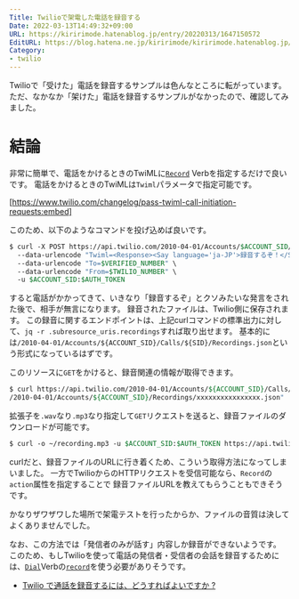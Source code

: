 ```yaml
---
Title: Twilioで架電した電話を録音する
Date: 2022-03-13T14:49:32+09:00
URL: https://kiririmode.hatenablog.jp/entry/20220313/1647150572
EditURL: https://blog.hatena.ne.jp/kiririmode/kiririmode.hatenablog.jp/atom/entry/13574176438072473583
Category:
- twilio
---
```


Twilioで「受けた」電話を録音するサンプルは色んなところに転がっています。
ただ、なかなか「架けた」電話を録音するサンプルがなかったので、確認してみました。

# 結論

非常に簡単で、電話をかけるときのTwiMLに[`Record`](https://jp.twilio.com/docs/voice/twiml/record) Verbを指定するだけで良いです。
電話をかけるときのTwiMLは`Twiml`パラメータで指定可能です。

[https://www.twilio.com/changelog/pass-twiml-call-initiation-requests:embed]

このため、以下のようなコマンドを投げ込めば良いです。

```tcsh
$ curl -X POST https://api.twilio.com/2010-04-01/Accounts/$ACCOUNT_SID/Calls.json \
  --data-urlencode "Twiml=<Response><Say language='ja-JP'>録音するぞ！</Say><Record></Record></Response>" 
  --data-urlencode "To=$VERIFIED_NUMBER" \
  --data-urlencode "From=$TWILIO_NUMBER" \
  -u $ACCOUNT_SID:$AUTH_TOKEN
```

すると電話がかかってきて、いきなり「録音するぞ」とクソみたいな発言をされた後で、相手が無言になります。
録音されたファイルは、Twilio側に保存されます。
この録音に関するエンドポイントは、上記curlコマンドの標準出力に対して、`jq -r .subresource_uris.recordings`すれば取り出せます。
基本的には`/2010-04-01/Accounts/${ACCOUNT_SID}/Calls/${SID}/Recordings.json`という形式になっているはずです。

このリソースに`GET`をかけると、録音関連の情報が取得できます。

```tcsh
$ curl https://api.twilio.com/2010-04-01/Accounts/${ACCOUNT_SID}/Calls/${SID}/Recordings.json -u $ACCOUNT_SID:$AUTH_TOKEN | jq -r '.recordings[0].uri'
/2010-04-01/Accounts/${ACCOUNT_SID}/Recordings/xxxxxxxxxxxxxxxx.json"
```

拡張子を`.wav`なり`.mp3`なり指定して`GET`リクエストを送ると、録音ファイルのダウンロードが可能です。

```tcsh
$ curl -o ~/recording.mp3 -u $ACCOUNT_SID:$AUTH_TOKEN https://api.twilio.com/2010-04-01/Accounts/${ACCOUNT_SID}/Recordings/xxxxx.mp3
```

curlだと、録音ファイルのURLに行き着くため、こういう取得方法になってしまいました。
一方でTwilioからのHTTPリクエストを受信可能なら、`Record`の`action`属性を指定することで
録音ファイルURLを教えてもらうこともできそうです。

かなりザワザワした場所で架電テストを行ったからか、ファイルの音質は決してよくありませんでした。

なお、この方法では「発信者のみが話す」内容しか録音ができないようです。
このため、もしTwilioを使って電話の発信者・受信者の会話を録音するためには、[`Dial`](https://jp.twilio.com/docs/voice/twiml/dial)Verbの[`record`](https://jp.twilio.com/docs/voice/twiml/dial#record)を使う必要がありそうです。

- [Twilio で通話を録音するには、どうすればよいですか ?](https://cloudapi.zendesk.com/hc/ja/articles/206369582-Twilio-%E3%81%A7%E9%80%9A%E8%A9%B1%E3%82%92%E9%8C%B2%E9%9F%B3%E3%81%99%E3%82%8B%E3%81%AB%E3%81%AF-%E3%81%A9%E3%81%86%E3%81%99%E3%82%8C%E3%81%B0%E3%82%88%E3%81%84%E3%81%A7%E3%81%99%E3%81%8B-)

